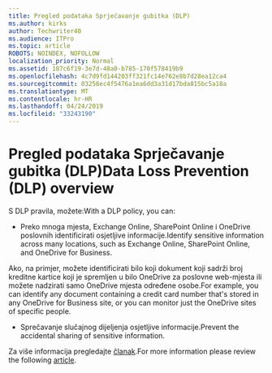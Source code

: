 ```yaml
---
title: Pregled podataka Sprječavanje gubitka (DLP)
ms.author: kirks
author: Techwriter40
ms.audience: ITPro
ms.topic: article
ROBOTS: NOINDEX, NOFOLLOW
localization_priority: Normal
ms.assetid: 187c6f19-3e7d-48a0-b785-170f578419b9
ms.openlocfilehash: 4c7d9fd144203ff321fc14e762e8b7d28ea12ca4
ms.sourcegitcommit: 03258ec4f5476a1ea6dd3a31d17bda815bc5a18a
ms.translationtype: MT
ms.contentlocale: hr-HR
ms.lasthandoff: 04/24/2019
ms.locfileid: "33243190"
---
```

# <a name="data-loss-prevention-dlp-overview"></a><span data-ttu-id="df1b6-102">Pregled podataka Sprječavanje gubitka (DLP)</span><span class="sxs-lookup"><span data-stu-id="df1b6-102">Data Loss Prevention (DLP) overview</span></span>

<span data-ttu-id="df1b6-103">S DLP pravila, možete:</span><span class="sxs-lookup"><span data-stu-id="df1b6-103">With a DLP policy, you can:</span></span>

- <span data-ttu-id="df1b6-104">Preko mnoga mjesta, Exchange Online, SharePoint Online i OneDrive poslovnih identificirati osjetljive informacije.</span><span class="sxs-lookup"><span data-stu-id="df1b6-104">Identify sensitive information across many locations, such as Exchange Online, SharePoint Online, and OneDrive for Business.</span></span>


<span data-ttu-id="df1b6-105">Ako, na primjer, možete identificirati bilo koji dokument koji sadrži broj kreditne kartice koji je spremljen u bilo OneDrive za poslovne web-mjesta ili možete nadzirati samo OneDrive mjesta određene osobe.</span><span class="sxs-lookup"><span data-stu-id="df1b6-105">For example, you can identify any document containing a credit card number that's stored in any OneDrive for Business site, or you can monitor just the OneDrive sites of specific people.</span></span>

- <span data-ttu-id="df1b6-106">Sprečavanje slučajnog dijeljenja osjetljive informacije.</span><span class="sxs-lookup"><span data-stu-id="df1b6-106">Prevent the accidental sharing of sensitive information.</span></span>


<span data-ttu-id="df1b6-107">Za više informacija pregledajte [članak](https://docs.microsoft.com/en-us/office365/securitycompliance/data-loss-prevention-policies).</span><span class="sxs-lookup"><span data-stu-id="df1b6-107">For more information please review the following [article](https://docs.microsoft.com/en-us/office365/securitycompliance/data-loss-prevention-policies).</span></span>

